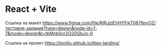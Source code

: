 # React + Vite

Ссылка на макет
https://www.figma.com/file/RIRJzIEVHYFjkT0879pyOZ/тестовое-задание?type=design&node-id=1-7&mode=design&t=tkMnb0or2O2DGbJo-0

Ссылка на проект 
https://lonitlu.github.io/Alex-landing/
